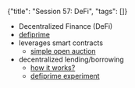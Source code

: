 {"title": "Session 57: DeFi", "tags": []}
* Decentralized Finance (DeFi)
* [defiprime](https://defiprime.com/)
* leverages smart contracts
  * [simple open auction](https://vyper.readthedocs.io/en/latest/vyper-by-example.html#simple-open-auction)
* decentralized lending/borrowing
  * [how it works?](https://medium.com/hydro-protocol/defi-101-part-1-lending-and-borrowing-15b4c9eef9d8)
  * [defiprime experiment](https://defiprime.com/stablecoins-lending-experiment)

